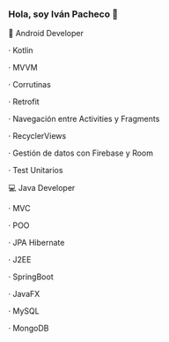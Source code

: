 ### Hola, soy Iván Pacheco 👋

<p>📲 Android Developer</p>
<tab>
  <p>· Kotlin</p>
  <p>· MVVM</p>
  <p>· Corrutinas</p>
  <p>· Retrofit</p>
  <p>· Navegación entre Activities y Fragments</p>
  <p>· RecyclerViews</p>
  <p>· Gestión de datos con Firebase y Room</p>
  <p>· Test Unitarios</p>
</tab>
<p/>
<p>💻 Java Developer</p>
<tab>
  <p>· MVC</p>
  <p>· POO</p>
  <p>· JPA Hibernate</p>
  <p>· J2EE</p>
  <p>· SpringBoot</p>
  <p>· JavaFX</p>
  <p>· MySQL</p>
  <p>· MongoDB</p>
</tab>

<!--
**ivanpg93/ivanpg93** is a ✨ _special_ ✨ repository because its `README.md` (this file) appears on your GitHub profile.

Here are some ideas to get you started:

- 🔭 I’m currently working on ...
- 🌱 I’m currently learning ...
- 👯 I’m looking to collaborate on ...
- 🤔 I’m looking for help with ...
- 💬 Ask me about ...
- 📫 How to reach me: ...
- 😄 Pronouns: ...
- ⚡ Fun fact: ...
-->
